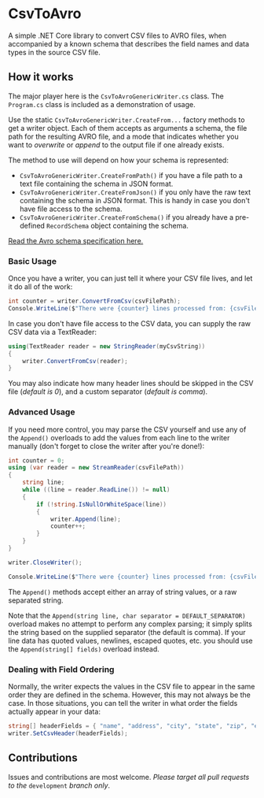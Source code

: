 # CsvToAvro

A simple .NET Core library to convert CSV files to AVRO files, when accompanied by a known schema that describes the field names and data types in the source CSV file.

## How it works

The major player here is the `CsvToAvroGenericWriter.cs` class. The `Program.cs` class is included as a demonstration of usage.

Use the static `CsvToAvroGenericWriter.CreateFrom...` factory methods to get a writer object. Each of them accepts as arguments a schema, the file path for the resulting AVRO file, and a mode that indicates whether you want to *overwrite* or *append* to the output file if one already exists.

The method to use will depend on how your schema is represented:

- `CsvToAvroGenericWriter.CreateFromPath()` if you have a file path to a text file containing the schema in JSON format.
- `CsvToAvroGenericWriter.CreateFromJson()` if you only have the raw text containing the schema in JSON format. This is handy in case you don't have file access to the schema.
- `CsvToAvroGenericWriter.CreateFromSchema()` if you already have a pre-defined `RecordSchema` object containing the schema.

[Read the Avro schema specification here.](https://avro.apache.org/docs/1.8.2/spec.html#schemas)

### Basic Usage

Once you have a writer, you can just tell it where your CSV file lives, and let it do all of the work:

```C#
int counter = writer.ConvertFromCsv(csvFilePath);
Console.WriteLine($"There were {counter} lines processed from: {csvFilePath}");
```
In case you don't have file access to the CSV data, you can supply the raw CSV data via a TextReader:

```C#
using(TextReader reader = new StringReader(myCsvString))
{
    writer.ConvertFromCsv(reader);
}
```  

You may also indicate how many header lines should be skipped in the CSV file (*default is 0*), and a custom separator (*default is comma*).

### Advanced Usage

If you need more control, you may parse the CSV yourself and use any of the `Append()` overloads to add the values from each line to the writer manually (don't forget to close the writer after you're done!):

```C#
int counter = 0;
using (var reader = new StreamReader(csvFilePath))
{
    string line;
    while ((line = reader.ReadLine()) != null)
    {
        if (!string.IsNullOrWhiteSpace(line))
        {
            writer.Append(line);
            counter++;
        }
    }
}

writer.CloseWriter();

Console.WriteLine($"There were {counter} lines processed from: {csvFilePath}");
```
The `Append()` methods accept either an array of string values, or a raw separated string. 

Note that the `Append(string line, char separator = DEFAULT_SEPARATOR)` overload makes no attempt to perform any complex parsing; it simply splits the string based on the supplied separator (the default is comma). If your line data has quoted values, newlines, escaped quotes, etc. you should use the `Append(string[] fields)` overload instead.

### Dealing with Field Ordering

Normally, the writer expects the values in the CSV file to appear in the same order they are defined in the schema. However, this may not always be the case. In those situations, you can tell the writer in what order the fields actually appear in your data:

```C#
string[] headerFields = { "name", "address", "city", "state", "zip", "email" };
writer.SetCsvHeader(headerFields);
``` 

## Contributions

Issues and contributions are most welcome. *Please target all pull requests to the* `development` *branch only*.
